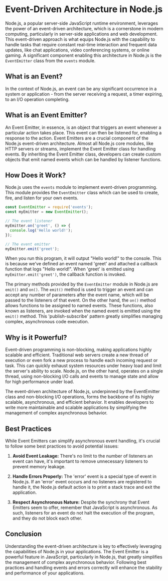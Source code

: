 # Event-Driven Architecture in Node.js

Node.js, a popular server-side JavaScript runtime environment, leverages the power of an event-driven architecture, which is a cornerstone in modern computing, particularly in server-side applications and web development. This event-driven approach is what equips Node.js with the capability to handle tasks that require constant real-time interaction and frequent data updates, like chat applications, video conferencing systems, or online gaming. A significant component enabling this architecture in Node.js is the `EventEmitter` class from the `events` module.

## What is an Event?

In the context of Node.js, an event can be any significant occurrence in a system or application - from the server receiving a request, a timer expiring, to an I/O operation completing.

## What is an Event Emitter?

An Event Emitter, in essence, is an object that triggers an event whenever a particular action takes place. This event can then be listened for, enabling a response to the action. Event Emitters are a crucial component of the Node.js event-driven architecture. Almost all Node.js core modules, like HTTP servers or streams, implement the Event Emitter class for handling events. By inheriting the Event Emitter class, developers can create custom objects that emit named events which can be handled by listener functions.

## How Does it Work?

Node.js uses the `events` module to implement event-driven programming. This module provides the `EventEmitter` class which can be used to create, fire, and listen for your own events.

```javascript
const EventEmitter = require('events');
const myEmitter = new EventEmitter();

// The event listener
myEmitter.on('greet', () => {
  console.log('Hello world!');
});

// The event emitter
myEmitter.emit('greet');
```

When you run this program, it will output "Hello world!" to the console. This is because we've defined an event named 'greet' and attached a callback function that logs "Hello world!". When 'greet' is emitted using `myEmitter.emit('greet')`, the callback function is invoked.

The primary methods provided by the `EventEmitter` module in Node.js are `emit()` and `on()`. The `emit()` method is used to trigger an event and can accept any number of parameters after the event name, which will be passed to the listeners of that event. On the other hand, the `on()` method allows functions to be assigned to named events. These functions, also known as listeners, are invoked when the named event is emitted using the `emit()` method. This 'publish-subscribe' pattern greatly simplifies managing complex, asynchronous code execution.

## Why is it Powerful?

Event-driven programming is non-blocking, making applications highly scalable and efficient. Traditional web servers create a new thread of execution or even fork a new process to handle each incoming request or task. This can quickly exhaust system resources under heavy load and limit the server's ability to scale. Node.js, on the other hand, operates on a single thread, using non-blocking I/O calls and events to manage state and allow for high performance under load.

The event-driven architecture of Node.js, underpinned by the EventEmitter class and non-blocking I/O operations, forms the backbone of its highly scalable, asynchronous, and efficient behavior. It enables developers to write more maintainable and scalable applications by simplifying the management of complex asynchronous behavior.

## Best Practices

While Event Emitters can simplify asynchronous event handling, it's crucial to follow some best practices to avoid potential issues:

1. **Avoid Event Leakage:** There's no limit to the number of listeners an event can have, it's important to remove unnecessary listeners to prevent memory leakage.

2. **Handle Errors Properly:** The 'error' event is a special type of event in Node.js. If an 'error' event occurs and no listeners are registered to handle it, the Node.js default action is to print a stack trace and exit the application.

3. **Respect Asynchronous Nature:** Despite the synchrony that Event Emitters seem to offer, remember that JavaScript is asynchronous. As such, listeners for an event do not halt the execution of the program, and they do not block each other.

## Conclusion

Understanding the event-driven architecture is key to effectively leveraging the capabilities of Node.js in your applications. The Event Emitter is a powerful feature in JavaScript, particularly in Node.js, that greatly simplifies the management of complex asynchronous behavior. Following best practices and handling events and errors correctly will enhance the stability and performance of your applications.
